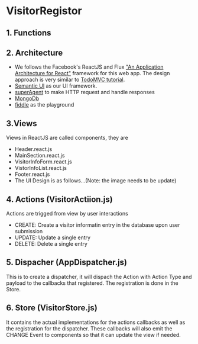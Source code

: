 # VisitorRegistor

## 1. Functions
## 2. Architecture
- We follows the Facebook's ReactJS and Flux ["An Application Architecture for React"](http://facebook.github.io/react/blog/2014/05/06/flux.html) framework for this web app. The design approach is very similar to [TodoMVC tutorial](http://facebook.github.io/flux/docs/todo-list.html).
-  [Semantic UI](http://semantic-ui.com/) as our UI framework.
-  [superAgent](https://github.com/visionmedia/superagent) to make HTTP request and handle responses
-  [MongoDb](http://mongoosejs.com/docs/index.html)
-  [fiddle](http://jsfiddle.net/nirjhor/eyugtamp/) as the playground 

## 3.Views
Views in ReactJS are called components, they are
- Header.react.js
- MainSection.react.js
- VisitorInfoForm.react.js
- VistorInfoList.react.js
- Footer.react.js
- The UI Design is as follows...(Note: the image needs to be update)

## 4. Actions (VisitorActiion.js)
Actions are trigged from view by user interactions
- CREATE: Create a visitor informatin entry in the database upon user submission
- UPDATE: Update a single entry
- DELETE: Delete a single entry

## 5. Dispacher  (AppDispatcher.js)
This is to create a dispatcher, it will dispach the Action with Action Type and payload to the callbacks that registered. The registration is done in the Store.

## 6. Store (VisitorStore.js)
It contains the actual implementations for the actions callbacks as well as the registration for the dispatcher. These callbacks will also emit the CHANGE Event to components so that it can update the view if needed.



